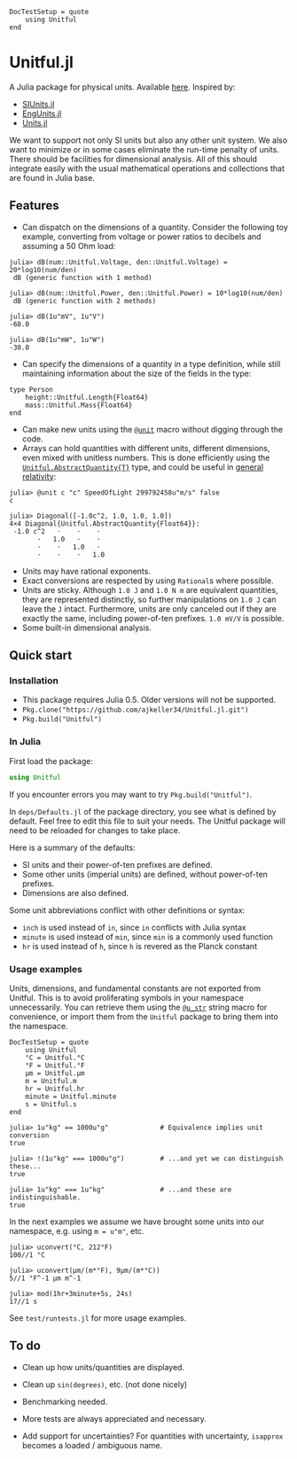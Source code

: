 ```@meta
DocTestSetup = quote
    using Unitful
end
```
# Unitful.jl

A Julia package for physical units. Available
[here](https://github.com/ajkeller34/Unitful.jl). Inspired by:

- [SIUnits.jl](https://github.com/keno/SIUnits.jl)
- [EngUnits.jl](https://github.com/dhoegh/EngUnits.jl)
- [Units.jl](https://github.com/timholy/Units.jl)

We want to support not only SI units but also any other unit system. We also
want to minimize or in some cases eliminate the run-time penalty of units.
There should be facilities for dimensional analysis. All of this should
integrate easily with the usual mathematical operations and collections
that are found in Julia base.

## Features

- Can dispatch on the dimensions of a quantity. Consider the following
  toy example, converting from voltage or power ratios to decibels
  and assuming a 50 Ohm load:

```jldoctest
julia> dB(num::Unitful.Voltage, den::Unitful.Voltage) = 20*log10(num/den)
 dB (generic function with 1 method)

julia> dB(num::Unitful.Power, den::Unitful.Power) = 10*log10(num/den)
 dB (generic function with 2 methods)

julia> dB(1u"mV", 1u"V")
-60.0

julia> dB(1u"mW", 1u"W")
-30.0
```

- Can specify the dimensions of a quantity in a type definition, while still
  maintaining information about the size of the fields in the type:

```
type Person
    height::Unitful.Length{Float64}
    mass::Unitful.Mass{Float64}
end
```
- Can make new units using the [`@unit`](@ref) macro without digging through the code.
- Arrays can hold quantities with different units, different dimensions, even
  mixed with unitless numbers.
  This is done efficiently using the [`Unitful.AbstractQuantity{T}`](@ref) type,
  and could be useful in [general relativity](https://en.wikipedia.org/wiki/Metric_tensor_(general_relativity)):

```
julia> @unit c "c" SpeedOfLight 299792458u"m/s" false
c

julia> Diagonal([-1.0c^2, 1.0, 1.0, 1.0])
4×4 Diagonal{Unitful.AbstractQuantity{Float64}}:
 -1.0 c^2   ⋅    ⋅    ⋅
       ⋅   1.0   ⋅    ⋅
       ⋅    ⋅   1.0   ⋅
       ⋅    ⋅    ⋅   1.0
```

- Units may have rational exponents.
- Exact conversions are respected by using `Rational`s where possible.
- Units are sticky. Although `1.0 J` and `1.0 N m` are equivalent quantities,
  they are represented distinctly, so further manipulations on `1.0 J` can leave
  the `J` intact. Furthermore, units are only canceled out if they are exactly
  the same, including power-of-ten prefixes. `1.0 mV/V` is possible.
- Some built-in dimensional analysis.

## Quick start

### Installation

+ This package requires Julia 0.5. Older versions will not be supported.
+ `Pkg.clone("https://github.com/ajkeller34/Unitful.jl.git")`
+ `Pkg.build("Unitful")`

### In Julia

First load the package:

```jl
using Unitful
```

If you encounter errors you may want to try `Pkg.build("Unitful")`.

In `deps/Defaults.jl` of the package directory, you see what is defined by
default. Feel free to edit this file to suit your needs. The Unitful package
will need to be reloaded for changes to take place.

Here is a summary of the defaults:

- SI units and their power-of-ten prefixes are defined.
- Some other units (imperial units) are defined, without power-of-ten prefixes.
- Dimensions are also defined.

Some unit abbreviations conflict with other definitions or syntax:

- `inch` is used instead of `in`, since `in` conflicts with Julia syntax
- `minute` is used instead of `min`, since `min` is a commonly used function
- `hr` is used instead of `h`, since `h` is revered as the Planck constant

### Usage examples

Units, dimensions, and fundamental constants are not exported from Unitful.
This is to avoid proliferating symbols in your namespace unnecessarily. You can
retrieve them using the [`@u_str`](@ref) string macro for convenience, or
import them from the `Unitful` package to bring them into the namespace.

```@meta
DocTestSetup = quote
    using Unitful
    °C = Unitful.°C
    °F = Unitful.°F
    μm = Unitful.μm
    m = Unitful.m
    hr = Unitful.hr
    minute = Unitful.minute
    s = Unitful.s
end
```

```jldoctest
julia> 1u"kg" == 1000u"g"             # Equivalence implies unit conversion
true

julia> !(1u"kg" === 1000u"g")         # ...and yet we can distinguish these...
true

julia> 1u"kg" === 1u"kg"              # ...and these are indistinguishable.
true
```

In the next examples we assume we have brought some units into our namespace,
e.g. using `m = u"m"`, etc.

```jldoctest
julia> uconvert(°C, 212°F)
100//1 °C

julia> uconvert(μm/(m*°F), 9μm/(m*°C))
5//1 °F^-1 μm m^-1

julia> mod(1hr+3minute+5s, 24s)
17//1 s
```

See `test/runtests.jl` for more usage examples.

## To do

- Clean up how units/quantities are displayed.

- Clean up `sin(degrees)`, etc. (not done nicely)

- Benchmarking needed.

- More tests are always appreciated and necessary.

- Add support for uncertainties? For quantities with uncertainty, `isapprox`
  becomes a loaded / ambiguous name.

